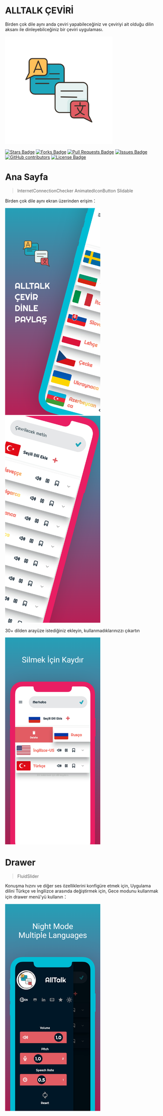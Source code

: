 # ALLTALK ÇEVİRİ
Birden çok dile aynı anda çeviri yapabileceğiniz ve çeviriyi ait olduğu dilin aksanı ile dinleyebilceğiniz bir çeviri uygulaması.

<p> <img src="./github_images/logo-removebg-preview.png" width="350" title="hover text"> </p>

<a href="https://github.com/Keyvan14162/aktuel_market_kataloglari/stargazers"><img src="https://img.shields.io/github/stars/Keyvan14162/aktuel_market_kataloglari" alt="Stars Badge"/></a>
<a href="https://github.com/Keyvan14162/aktuel_market_kataloglari/network/members"><img src="https://img.shields.io/github/forks/Keyvan14162/aktuel_market_kataloglari" alt="Forks Badge"/></a>
<a href="https://github.com/Keyvan14162/aktuel_market_kataloglari/pulls"><img src="https://img.shields.io/github/issues-pr/Keyvan14162/aktuel_market_kataloglari" alt="Pull Requests Badge"/></a>
<a href="https://github.com/Keyvan14162/aktuel_market_kataloglari/issues"><img src="https://img.shields.io/github/issues/Keyvan14162/aktuel_market_kataloglari" alt="Issues Badge"/></a>
<a href="https://github.com/Keyvan14162/aktuel_market_kataloglari/graphs/contributors"><img alt="GitHub contributors" src="https://img.shields.io/github/contributors/Keyvan14162/awesome-github-profile-readme?color=2b9348"></a>
<a href="https://github.com/Keyvan14162/aktuel_market_kataloglari/blob/master/LICENSE"><img src="https://img.shields.io/github/license/Keyvan14162/aktuel_market_kataloglari?color=2b9348" alt="License Badge"/></a>


# Ana Sayfa
> InternetConnectionChecker
> AnimatedIconButton
> Slidable

Birden çok dile aynı ekran üzerinden erişim：

<p> <img src="./github_images/1.png" width="310" height="672" title="hover text"> <img src="./github_images/2.png" width="310" height="672" title="hover text"></p>


30+ dilden arayüze istediğiniz ekleyin, kullanmadıklarınızzı çıkartın

<p> <img src="./github_images/4.png" width="310" height="672" title="hover text"> </p>


# Drawer
> FluidSlider

Konuşma hızını ve diğer ses özelliklerini konfigüre etmek için,
Uygulama dilini Türkçe ve İngilizce arasında değiştirmek için,
Gece modunu kullanmak için drawer menü'yü kullanın：

<p> <img src="./github_images/5.png" width="310" height="672" title="hover text"> </p>


